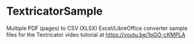# TextricatorSample
Multiple PDF (pages) to CSV (XLSX) Excel/LibreOffice converter sample files for the Textricator video tutorial at https://youtu.be/1pGO-cKMPLA
